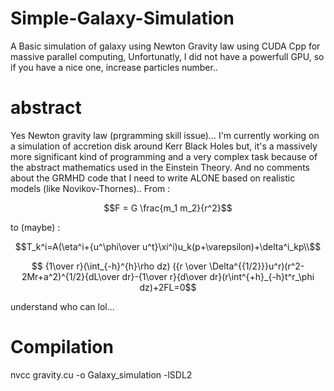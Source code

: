 # Simple-Galaxy-Simulation
A Basic simulation of galaxy using Newton Gravity law using CUDA Cpp for massive parallel computing, Unfortunatly, I did not have a powerfull GPU, so if you have a nice one, increase particles number..

# abstract
Yes Newton gravity law (prgramming skill issue)... I'm currently working on a simulation of accretion disk around Kerr Black Holes but, it's a massively more significant kind of programming and a very complex task because of the abstract mathematics used in the Einstein Theory. And no comments about the GRMHD code that I need to write ALONE based on realistic models (like Novikov-Thornes).. 
From :
```math
F = G \frac{m_1 m_2}{r^2}
```
to (maybe) :

```math
T_k^i=A(\eta^i+{u^\phi\over u^t}\xi^i)u_k(p+\varepsilon)+\delta^i_kp\\
```

```math
   {1\over r}(\int_{-h}^{h}\rho dz) ({r \over \Delta^{{1/2}}}u^r)(r^2-2Mr+a^2)^{1/2}{dL\over dr}-{1\over r}{d\over dr}(r\int^{+h}_{-h}t^r_\phi dz)+2FL=0
```
understand who can lol...

# Compilation

nvcc gravity.cu -o Galaxy_simulation -lSDL2

